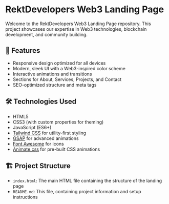 # RektDevelopers Web3 Landing Page

Welcome to the RektDevelopers Web3 Landing Page repository. This project showcases our expertise in Web3 technologies, blockchain development, and community building.

## 🚀 Features

- Responsive design optimized for all devices
- Modern, sleek UI with a Web3-inspired color scheme
- Interactive animations and transitions
- Sections for About, Services, Projects, and Contact
- SEO-optimized structure and meta tags

## 🛠 Technologies Used

- HTML5
- CSS3 (with custom properties for theming)
- JavaScript (ES6+)
- [Tailwind CSS](https://tailwindcss.com/) for utility-first styling
- [GSAP](https://greensock.com/gsap/) for advanced animations
- [Font Awesome](https://fontawesome.com/) for icons
- [Animate.css](https://animate.style/) for pre-built CSS animations

## 🏗 Project Structure

- `index.html`: The main HTML file containing the structure of the landing page
- `README.md`: This file, containing project information and setup instructions
